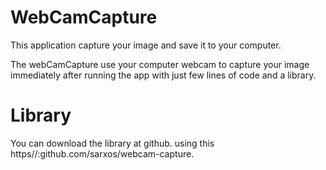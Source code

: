 # WebCamCapture
This application capture your image and save it to your computer.

The webCamCapture use your computer webcam to capture your image immediately after running the app with just few lines of code and a library.

# Library
You can download the library at github.
using this https//:github.com/sarxos/webcam-capture.

